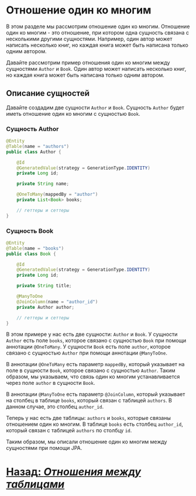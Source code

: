 # Отношение один ко многим

В этом разделе мы рассмотрим отношение один ко многим. Отношение один ко многим - это отношение, при котором одна сущность связана с несколькими другими сущностями. Например, один автор может написать несколько книг, но каждая книга может быть написана только одним автором.

Давайте рассмотрим пример отношения один ко многим между сущностями `Author` и `Book`. Один автор может написать несколько книг, но каждая книга может быть написана только одним автором.

## Описание сущностей

Давайте создадим две сущности `Author` и `Book`. Сущность `Author` будет иметь отношение один ко многим с сущностью `Book`.

### Сущность Author

```java
@Entity
@Table(name = "authors")
public class Author {

    @Id
    @GeneratedValue(strategy = GenerationType.IDENTITY)
    private Long id;

    private String name;

    @OneToMany(mappedBy = "author")
    private List<Book> books;

    // геттеры и сеттеры
}
```

### Сущность Book

```java
@Entity
@Table(name = "books")
public class Book {

    @Id
    @GeneratedValue(strategy = GenerationType.IDENTITY)
    private Long id;

    private String title;

    @ManyToOne
    @JoinColumn(name = "author_id")
    private Author author;

    // геттеры и сеттеры
}
```

В этом примере у нас есть две сущности: `Author` и `Book`. У сущности `Author` есть поле `books`, которое связано с сущностью `Book` при помощи аннотации `@OneToMany`. У сущности `Book` есть поле `author`, которое связано с сущностью `Author` при помощи аннотации `@ManyToOne`.

В аннотации `@OneToMany` есть параметр `mappedBy`, который указывает на поле в сущности `Book`, которое связано с сущностью `Author`. Таким образом, мы указываем, что связь один ко многим устанавливается через поле `author` в сущности `Book`.

В аннотации `@ManyToOne` есть параметр `@JoinColumn`, который указывает на столбец в таблице `books`, который связан с таблицей `authors`. В данном случае, это столбец `author_id`.

Теперь у нас есть две таблицы: `authors` и `books`, которые связаны отношением один ко многим. В таблице `books` есть столбец `author_id`, который связан с таблицей `authors` по столбцу `id`.

Таким образом, мы описали отношение один ко многим между сущностями при помощи JPA.

# [**Назад**: *Отношения между таблицами*](what-is-relations.md)